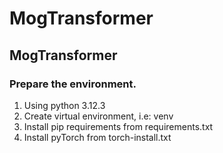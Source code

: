 # MogTransformer

## MogTransformer

### Prepare the environment.
1. Using python 3.12.3
2. Create virtual environment, i.e: venv
3. Install pip requirements from requirements.txt
4. Install pyTorch from torch-install.txt
